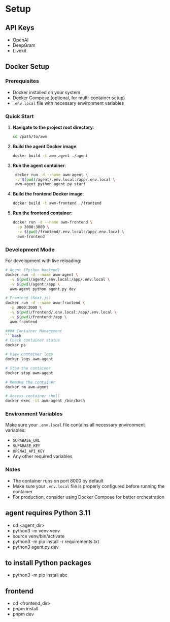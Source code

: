 
# Setup
## API Keys
- OpenAI
- DeepGram
- Livekit


## Docker Setup
### Prerequisites
- Docker installed on your system
- Docker Compose (optional, for multi-container setup)
- `.env.local` file with necessary environment variables

### Quick Start

1. **Navigate to the project root directory**:
   ```bash
   cd /path/to/awm
   ```

2. **Build the agent Docker image**:
   ```bash
   docker build -t awm-agent ./agent
   ```

3. **Run the agent container**:
   ```bash
    docker run -d --name awm-agent \
    -v $(pwd)/agent/.env.local:/app/.env.local \
    awm-agent python agent.py start
   ```

4. **Build the frontend Docker image**:
   ```bash
   docker build -t awm-frontend ./frontend
   ```

5. **Run the frontend container**:
   ```bash
   docker run -d --name awm-frontend \
     -p 3000:3000 \
     -v $(pwd)/frontend/.env.local:/app/.env.local \
     awm-frontend
   ```

### Development Mode
For development with live reloading:

```bash
# Agent (Python backend)
docker run -d --name awm-agent \
  -v $(pwd)/agent/.env.local:/app/.env.local \
  -v $(pwd)/agent:/app \
  awm-agent python agent.py dev

# Frontend (Next.js)
docker run -d --name awm-frontend \
  -p 3000:3000 \
  -v $(pwd)/frontend/.env.local:/app/.env.local \
  -v $(pwd)/frontend:/app \
  awm-frontend

#### Container Management
```bash
# Check container status
docker ps

# View container logs
docker logs awm-agent

# Stop the container
docker stop awm-agent

# Remove the container
docker rm awm-agent

# Access container shell
docker exec -it awm-agent /bin/bash
```

### Environment Variables
Make sure your `.env.local` file contains all necessary environment variables:
- `SUPABASE_URL`
- `SUPABASE_KEY`
- `OPENAI_API_KEY`
- Any other required variables

### Notes
- The container runs on port 8000 by default
- Make sure your `.env.local` file is properly configured before running the container
- For production, consider using Docker Compose for better orchestration

## agent requires Python 3.11
- cd <agent_dir>
- python3 -m venv venv
- source venv/bin/activate
- python3 -m pip install -r requirements.txt
- python3 agent.py dev

## to install Python packages
- python3 -m pip install abc

## frontend
- cd <frontend_dir>
- pnpm install
- pnpm dev